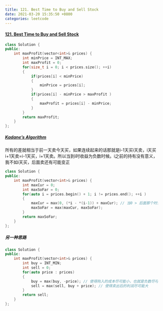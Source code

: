 ```yaml
---
title: 121. Best Time to Buy and Sell Stock
date: 2021-03-20 15:35:50 +0800
categories: leetcode
---
```

#### [121. Best Time to Buy and Sell Stock](https://leetcode.com/problems/best-time-to-buy-and-sell-stock/)
```c++
class Solution {
public:
    int maxProfit(vector<int>& prices) {
        int minPrice = INT_MAX;
        int maxProfit = 0;
        for(size_t i = 0; i < prices.size(); ++i)
        {
            if(prices[i] < minPrice)
            {
                minPrice = prices[i];
            }
            if(prices[i] - minPrice > maxProfit )
            {
                maxProfit = prices[i] - minPrice;
            }
        }
        return maxProfit;
    }
};
```
##### [Kadane’s Algorithm](https://zh.wikipedia.org/wiki/%E6%9C%80%E5%A4%A7%E5%AD%90%E6%95%B0%E5%88%97%E9%97%AE%E9%A2%98)

所有的差就相当于前一天卖今天买，如果连续起来的话那就是i-1天买i天卖，i天买i+1天卖=i-1天买，i+1天卖。所以当到i时收益为负数时候。i之前的持有没有意义，我不如i天买，后面卖还有可能变正

```c++
class Solution {
public:
    int maxProfit(vector<int>& prices) {
        int maxCur = 0;
        int maxSoFar = 0;
        for(auto i = prices.begin() + 1; i != prices.end(); ++i )
        {
            maxCur = max(0, (*i - *(i-1)) + maxCur); // 当0 > 后面那个时候，肯定是负的了，而不买必定为0，所以利润至少为0
            maxSoFar = max(maxCur, maxSoFar);
        }
        return maxSoFar;
    }
};
```

##### 另一种思路
```c++
class Solution {
public:
    int maxProfit(vector<int>& prices) {
        int buy = INT_MIN;
        int sell = 0;
        for(auto price : prices)
        {
            buy = max(buy, -price); // 使得购入的成本尽可能小，也就是负数尽可能大
            sell = max(sell, buy + price); // 使得卖出后的利润尽可能大
        }
        return sell;
    }
};
```
